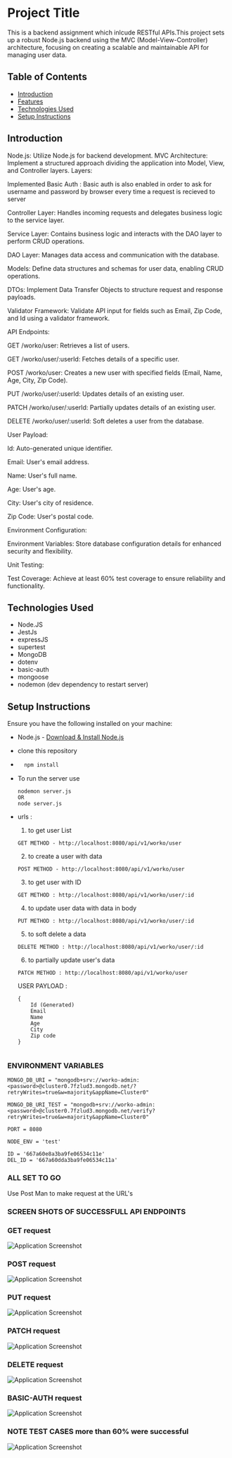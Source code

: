 # Project Title

This is a backend assignment which inlcude RESTful APIs.This project sets up a robust Node.js backend using the MVC (Model-View-Controller) architecture, focusing on creating a scalable and maintainable API for managing user data.



## Table of Contents

- [Introduction](#introduction)
- [Features](#features)
- [Technologies Used](#technologies-used)
- [Setup Instructions](#setup-instructions)
<!-- - [Usage](#usage)
- [Testing](#testing)
- [Contributing](#contributing)
- [License](#license) -->

## Introduction

Node.js: Utilize Node.js for backend development.
MVC Architecture: Implement a structured approach dividing the application into Model, View, and Controller layers.
Layers:

Implemented Basic Auth : Basic auth is also enabled in order to ask for username and password by browser every time a request is recieved to server 

Controller Layer: Handles incoming requests and delegates business logic to the service layer.

Service Layer: Contains business logic and interacts with the DAO layer to perform CRUD operations.

DAO Layer: Manages data access and communication with the database.

Models: Define data structures and schemas for user data, enabling CRUD operations.

DTOs: Implement Data Transfer Objects to structure request and response payloads.

Validator Framework: Validate API input for fields such as Email, Zip Code, and Id using a validator framework.

API Endpoints:

GET /worko/user: Retrieves a list of users.

GET /worko/user/:userId: Fetches details of a specific user.

POST /worko/user: Creates a new user with specified fields (Email, Name, Age, City, Zip Code).

PUT /worko/user/:userId: Updates details of an existing user.

PATCH /worko/user/:userId: Partially updates details of an existing user.

DELETE /worko/user/:userId: Soft deletes a user from the database.

User Payload:

Id: Auto-generated unique identifier.

Email: User's email address.

Name: User's full name.

Age: User's age.

City: User's city of residence.

Zip Code: User's postal code.

Environment Configuration:

Environment Variables: Store database configuration details for enhanced security and flexibility.

Unit Testing:

Test Coverage: Achieve at least 60% test coverage to ensure reliability and functionality.

## Technologies Used

- Node.JS
- JestJs
- expressJS
- supertest
- MongoDB
- dotenv
- basic-auth
- mongoose
- nodemon (dev dependency to restart server)

## Setup Instructions

Ensure you have the following installed on your machine:

- Node.js - [Download & Install Node.js](https://nodejs.org/)
- clone this repository
- ```bash
    npm install
    ```
- To run the server use 
    ``` 
    nodemon server.js
    OR 
    node server.js
    ```

- urls : 
    1. to get user List
    ``` 
    GET METHOD - http://localhost:8080/api/v1/worko/user
    ```
    2. to create a user with data
     ``` 
    POST METHOD - http://localhost:8080/api/v1/worko/user
    ```
    3. to get user with ID 
     ``` 
    GET METHOD : http://localhost:8080/api/v1/worko/user/:id
    ```
    4. to update user data with data in body
     ``` 
    PUT METHOD : http://localhost:8080/api/v1/worko/user/:id
    ```
    5. to soft delete a data 
     ``` 
    DELETE METHOD : http://localhost:8080/api/v1/worko/user/:id
    ```
    6. to partially update user's data 
     ``` 
    PATCH METHOD : http://localhost:8080/api/v1/worko/user
    ```


    USER PAYLOAD : 

    ```
    {
        Id (Generated)
        Email
        Name
        Age
        City
        Zip code
    }


### ENVIRONMENT VARIABLES

```
MONGO_DB_URI = "mongodb+srv://worko-admin:<password>@cluster0.7fzlud3.mongodb.net/?retryWrites=true&w=majority&appName=Cluster0"

MONGO_DB_URI_TEST = "mongodb+srv://worko-admin:<password>@cluster0.7fzlud3.mongodb.net/verify?retryWrites=true&w=majority&appName=Cluster0"

PORT = 8080

NODE_ENV = 'test'

ID = '667a60e8a3ba9fe06534c11e'
DEL_ID = '667a60dda3ba9fe06534c11a'
```



### ALL SET TO GO 

Use Post Man to make request at the URL's


### SCREEN SHOTS OF SUCCESSFULL API ENDPOINTS

### GET request
![Application Screenshot](images/get.png)
### POST request
![Application Screenshot](images/post.png)
### PUT request
![Application Screenshot](images/put.png)
### PATCH request
![Application Screenshot](images/patch.png)
### DELETE request
![Application Screenshot](images/delete.png)
### BASIC-AUTH request
![Application Screenshot](images/basic-auth.png)




### NOTE TEST CASES more than 60% were successful

![Application Screenshot](images/screenshot.png)

